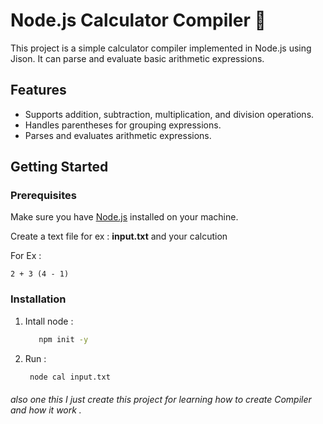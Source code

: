 # Node.js Calculator Compiler 🚀

This project is a simple calculator compiler implemented in Node.js using Jison. It can parse and evaluate basic arithmetic expressions.

## Features

- Supports addition, subtraction, multiplication, and division operations.
- Handles parentheses for grouping expressions.
- Parses and evaluates arithmetic expressions.

## Getting Started

### Prerequisites

Make sure you have [Node.js](https://nodejs.org/) installed on your machine.


Create a text file for ex : **input.txt** and your calcution


  For Ex :
    
    2 + 3 (4 - 1)
    
### Installation
   
1. Intall node :
   ```bash
      npm init -y
2. Run :
   ```bash
    node cal input.txt


###### also one this I just create this project for learning how to create Compiler and how it work .
